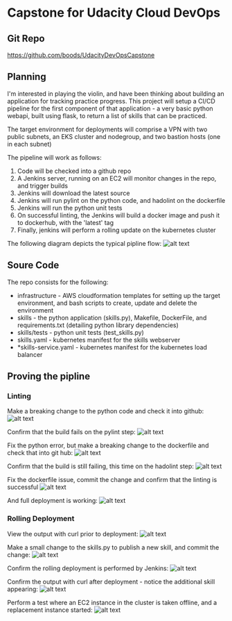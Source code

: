 # Capstone for Udacity Cloud DevOps

## Git Repo
https://github.com/boods/UdacityDevOpsCapstone

## Planning

I'm interested in playing the violin, and have been thinking about building an application for tracking practice progress. 
This project will setup a CI/CD pipeline for the first component of that application - a very basic python webapi, built using flask, to 
return a list of skills that can be practiced.

The target environment for deployments will comprise a VPN with two public subnets, an EKS cluster and nodegroup, and two bastion hosts (one in each subnet)

The pipeline will work as follows: 
1. Code will be checked into a github repo
2. A Jenkins server, running on an EC2 will monitor changes in the repo, and trigger builds
3. Jenkins will download the latest source
4. Jenkins will run pylint on the python code, and hadolint on the dockerfile
5. Jenkins will run the python unit tests
6. On successful linting, the Jenkins will build a docker image and push it to dockerhub, with the 'latest' tag
7. Finally, jenkins will perform a rolling update on the kubernetes cluster

The following diagram depicts the typical pipline flow: 
![alt text](https://github.com/boods/UdacityDevOpsCapstone/tree/master/docs/UdacityDevOpsCapstone.jpeg "Planning")

## Soure Code

The repo consists for the following: 
* infrastructure - AWS cloudformation templates for setting up the target environment, and bash scripts to create, update and delete the environment
* skills - the python application (skills.py), Makefile, DockerFile, and requirements.txt (detailing python library dependencies)
* skills/tests - python unit tests (test_skills.py)
* skills.yaml - kubernetes manifest for the skills webserver
* *skills-service.yaml - kubernetes manifest for the kubernetes load balancer

## Proving the pipline


### Linting

Make a breaking change to the python code and check it into github: 
![alt text](https://github.com/boods/UdacityDevOpsCapstone/tree/master/docs/1_breaking_python_change.png "Breaking Python Change")

Confirm that the build fails on the pylint step: 
![alt text](https://github.com/boods/UdacityDevOpsCapstone/tree/master/docs/2_build_failure_pylint.png "Failing pylint")

Fix the python error, but make a breaking change to the dockerfile and check that into git hub: 
![alt text](https://github.com/boods/UdacityDevOpsCapstone/tree/master/docs/3_breaking_dockerfile_change.png "Breaking dockerfile")

Confirm that the build is still failing, this time on the hadolint step: 
![alt text](https://github.com/boods/UdacityDevOpsCapstone/tree/master/docs/4_build_failure_hadolint.png "Failing hadolint")

Fix the dockerfile issue, commit the change and confirm that the linting is successful
![alt text](https://github.com/boods/UdacityDevOpsCapstone/tree/master/docs/5_successful_linting.png "Successful linting")

And full deployment is working: 
![alt text](https://github.com/boods/UdacityDevOpsCapstone/tree/master/docs/6_rolling_deployment.png "Successful deployment")


### Rolling Deployment

View the output with curl prior to deployment: 
![alt text](https://github.com/boods/UdacityDevOpsCapstone/tree/master/docs/7_curl_output.png "Output before deployment")

Make a small change to the skills.py to publish a new skill, and commit the change: 
![alt text](https://github.com/boods/UdacityDevOpsCapstone/tree/master/docs/8_code_change.png "Change code and commit")

Confirm the rolling deployment is performed by Jenkins:
![alt text](https://github.com/boods/UdacityDevOpsCapstone/tree/master/docs/9_rolling_deployment.png "Rolling Deployment in Jenkin")

Confirm the output with curl after deployment - notice the additional skill appearing: 
![alt text](https://github.com/boods/UdacityDevOpsCapstone/tree/master/docs/10_output_after_deployment.png "Output after deployment")

Perform a test where an EC2 instance in the cluster is taken offline, and a replacement instance started: 
![alt text](https://github.com/boods/UdacityDevOpsCapstone/tree/master/docs/11_auto_scaling.png "Auto scaling ECs")
